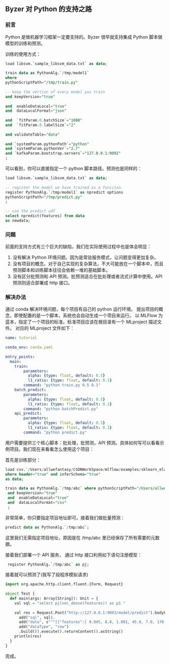 ## Byzer 对 Python 的支持之路
### 前言
Python 是做机器学习框架一定要支持的。Byzer 很早就支持集成 Python 脚本做模型的训练和预测。

训练的使用方式：

```sql
load libsvm.`sample_libsvm_data.txt` as data;
 
train data as PythonAlg.`/tmp/model1`
where
pythonScriptPath="/tmp/train.py"
 
-- keep the vertion of every model you train
and keepVersion="true"
 
and  enableDataLocal="true"
and  dataLocalFormat="json"
 
and  `fitParam.0.batchSize`="1000"
and  `fitParam.0.labelSize`="2"
 
and validateTable="data"
 
and `systemParam.pythonPath`="python"
and `systemParam.pythonVer`="2.7"
and `kafkaParam.bootstrap.servers`="127.0.0.1:9092"
;
```

可以看到，你可以直接指定一个 python 脚本路径。预测也是同样的：

```sql
load libsvm.`sample_libsvm_data.txt` as data;
 
-- register the model we have trained as a funciton.
register PythonAlg.`/tmp/model1` as npredict options
pythonScriptPath="/tmp/predict.py"
;
 
-- use the predict udf
select npredict(features) from data
as newdata;
```

### 问题
前面的支持方式有三个巨大的缺陷，我们在实际使用过程中也是体会明显：

1. 没有解决 Python 环境问题。因为是常驻服务模式，让问题变得更加复杂。
2. 没有项目的概念。对于自己实现的复杂算法，不大可能放在一个脚本中，而且预测脚本和训练脚本往往会依赖一堆的基础脚本。
3. 没有区分批预测和 API 预测。批预测适合在批处理或者流式计算中使用。API 预测则适合部署成 http 接口。

### 解决办法
通过 conda 解决环境问题，每个项目有自己的 python 运行环境。
提出项目的概念，即使配置的是一个脚本，系统也会自动生成一个项目来运行。
以 MLFlow 为蓝本，指定了一个项目的标准。标准项目应该在根目录有一个 MLproject 描述文件。
对应的 MLproject 文件如下：

```yaml
name: tutorial
 
conda_env: conda.yaml
 
entry_points:
  main:
    train:
        parameters:
          alpha: {type: float, default: 0.5}
          l1_ratio: {type: float, default: 0.1}
        command: "python train.py 0.5 0.1"
    batch_predict:
        parameters:
          alpha: {type: float, default: 0.5}
          l1_ratio: {type: float, default: 0.1}
        command: "python batchPredict.py"
    api_predict:
        parameters:
          alpha: {type: float, default: 0.5}
          l1_ratio: {type: float, default: 0.1}
        command: "python predict.py"
```

用户需要提供三个核心脚本：批处理，批预测，API 预测。具体如何写可以看看示例项目。我们现在来看看怎么使用这个项目：

首先是训练部分：

```sql
load csv.`/Users/allwefantasy/CSDNWorkSpace/mlflow/examples/sklearn_elasticnet_wine/wine-quality.csv` 
where header="true" and inferSchema="true" 
as data;
 
train data as PythonAlg.`/tmp/abc` where pythonScriptPath="/Users/allwefantasy/CSDNWorkSpace/mlflow/examples/sklearn_elasticnet_wine"
 and keepVersion="true"
 and  enableDataLocal="true"
 and  dataLocalFormat="csv"
 ;
```
非常简单，你只要指定项目地址即可。接着我们做批量预测：

```sql
predict data as PythonAlg.`/tmp/abc`;
```

这里我们无需指定项目地址，原因是在 /tmp/abc 里已经保存了所有需要的元数据。

接着我们部署一个 API 服务，
通过 http 接口利用如下语句注册模型：

```sql
 register PythonAlg.`/tmp/abc` as pj;
 ```
 
接着就可以预测了(我写了段程序模拟请求)

```python
import org.apache.http.client.fluent.{Form, Request}
 
object Test {
  def main(args: Array[String]): Unit = {
    val sql = "select pj(vec_dense(features)) as p1 "
 
    val res = Request.Post("http://127.0.0.1:9003/model/predict").bodyForm(Form.form().
      add("sql", sql).
      add("data", s"""[{"features":[ 0.045, 8.8, 1.001, 45.0, 7.0, 170.0, 0.27, 0.45, 0.36, 3.0, 20.7 ]}]""").
      add("dataType", "row")
      .build()).execute().returnContent().asString()
    println(res)
  }
}
```

完成。

